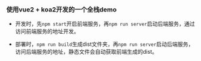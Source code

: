 ### 使用vue2 + koa2开发的一个全栈demo

- 开发时，先`npm start`开启前端服务，再`npm run server`启动后端服务，通过访问前端服务的地址开发。

- 部署时，`npm run build`生成dist文件夹，再`npm run server`启动后端服务，访问后端服务的地址，静态文件会自动获取前端生成的dist。
